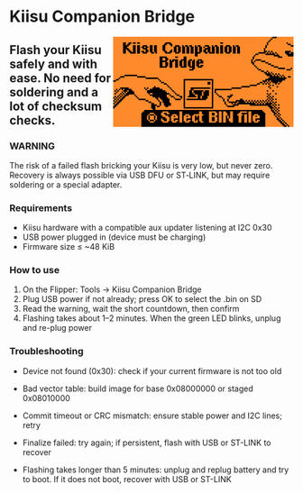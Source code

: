 # Kiisu Companion Bridge

<img src="./Screenshot.png" align="right" width="320" />

## Flash your Kiisu safely and with ease. No need for soldering and a lot of checksum checks.

### WARNING
The risk of a failed flash bricking your Kiisu is very low, but never zero.
Recovery is always possible via USB DFU or ST‑LINK, but may require soldering or a special adapter.

### Requirements
- Kiisu hardware with a compatible aux updater listening at I2C 0x30
- USB power plugged in (device must be charging)
- Firmware size ≤ ~48 KiB

### How to use
1. On the Flipper: Tools → Kiisu Companion Bridge
2. Plug USB power if not already; press OK to select the .bin on SD
3. Read the warning, wait the short countdown, then confirm
4. Flashing takes about 1–2 minutes. When the green LED blinks, unplug and re-plug power

### Troubleshooting
- Device not found (0x30): check if your current firmware is not too old
- Bad vector table: build image for base 0x08000000 or staged 0x08010000
- Commit timeout or CRC mismatch: ensure stable power and I2C lines; retry
- Finalize failed: try again; if persistent, flash with USB or ST-LINK to recover

- Flashing takes longer than 5 minutes: unplug and replug battery and try to boot. If it does not boot, recover with USB or ST-LINK
